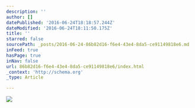 ```yaml
---
description: ''
author: []
datePublished: '2016-06-24T18:18:57.244Z'
dateModified: '2016-06-24T18:11:50.175Z'
title: ''
starred: false
sourcePath: _posts/2016-06-24-86b82d16-f6e4-43e4-8da5-ce91149818e6.md
inFeed: true
hasPage: true
inNav: false
url: 86b82d16-f6e4-43e4-8da5-ce91149818e6/index.html
_context: 'http://schema.org'
_type: Article

---
```

![](https://the-grid-user-content.s3-us-west-2.amazonaws.com/13ab672f-e190-43c2-984c-41492ed0b401.jpg)